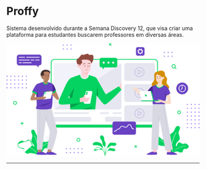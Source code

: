 # Proffy
Sistema desenvolvido durante a Semana Discovery 12, que visa criar uma plataforma para estudantes buscarem professores em diversas áreas.


<p align="center">
    <img src="https://github.com/fanuelcouto99/Proffy-NLW/blob/main/public/assets/landing.svg" width="600">
</p>

<hr>


